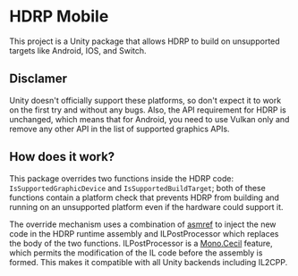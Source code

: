 # HDRP Mobile

This project is a Unity package that allows HDRP to build on unsupported targets like Android, IOS, and Switch.

## Disclamer

Unity doesn't officially support these platforms, so don't expect it to work on the first try and without any bugs. Also, the API requirement for HDRP is unchanged, which means that for Android, you need to use Vulkan only and remove any other API in the list of supported graphics APIs.

## How does it work?

This package overrides two functions inside the HDRP code: `IsSupportedGraphicDevice` and `IsSupportedBuildTarget`; both of these functions contain a platform check that prevents HDRP from building and running on an unsupported platform even if the hardware could support it. 

The override mechanism uses a combination of [asmref](https://docs.unity3d.com/Manual/class-AssemblyDefinitionReferenceImporter.html) to inject the new code in the HDRP runtime assembly and ILPostProcessor which replaces the body of the two functions. ILPostProcessor is a [Mono.Cecil](https://www.mono-project.com/docs/tools+libraries/libraries/Mono.Cecil/) feature, which permits the modification of the IL code before the assembly is formed. This makes it compatible with all Unity backends including IL2CPP.
